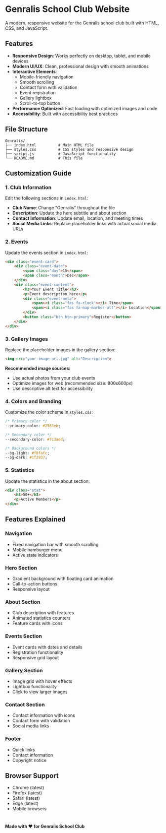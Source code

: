 # Genralis School Club Website

A modern, responsive website for the Genralis school club built with HTML, CSS, and JavaScript.

## Features

- **Responsive Design**: Works perfectly on desktop, tablet, and mobile devices
- **Modern UI/UX**: Clean, professional design with smooth animations
- **Interactive Elements**: 
  - Mobile-friendly navigation
  - Smooth scrolling
  - Contact form with validation
  - Event registration
  - Gallery lightbox
  - Scroll-to-top button
- **Performance Optimized**: Fast loading with optimized images and code
- **Accessibility**: Built with accessibility best practices

## File Structure

```
Genralis/
├── index.html          # Main HTML file
├── styles.css          # CSS styles and responsive design
├── script.js           # JavaScript functionality
└── README.md           # This file
```



## Customization Guide

### 1. Club Information

Edit the following sections in `index.html`:

- **Club Name**: Change "Genralis" throughout the file
- **Description**: Update the hero subtitle and about section
- **Contact Information**: Update email, location, and meeting times
- **Social Media Links**: Replace placeholder links with actual social media URLs

### 2. Events

Update the events section in `index.html`:

```html
<div class="event-card">
    <div class="event-date">
        <span class="day">15</span>
        <span class="month">Dec</span>
    </div>
    <div class="event-content">
        <h3>Your Event Title</h3>
        <p>Event description here</p>
        <div class="event-meta">
            <span><i class="fas fa-clock"></i> Time</span>
            <span><i class="fas fa-map-marker-alt"></i> Location</span>
        </div>
        <button class="btn btn-primary">Register</button>
    </div>
</div>
```

### 3. Gallery Images

Replace the placeholder images in the gallery section:

```html
<img src="your-image-url.jpg" alt="Description">
```

**Recommended image sources:**
- Use actual photos from your club events
- Optimize images for web (recommended size: 800x600px)
- Use descriptive alt text for accessibility

### 4. Colors and Branding

Customize the color scheme in `styles.css`:

```css
/* Primary color */
--primary-color: #2563eb;

/* Secondary color */
--secondary-color: #7c3aed;

/* Background colors */
--bg-light: #f8fafc;
--bg-dark: #1f2937;
```

### 5. Statistics

Update the statistics in the about section:

```html
<div class="stat">
    <h3>50+</h3>
    <p>Active Members</p>
</div>
```

## Features Explained

### Navigation
- Fixed navigation bar with smooth scrolling
- Mobile hamburger menu
- Active state indicators

### Hero Section
- Gradient background with floating card animation
- Call-to-action buttons
- Responsive layout

### About Section
- Club description with features
- Animated statistics counters
- Feature cards with icons

### Events Section
- Event cards with dates and details
- Registration functionality
- Responsive grid layout

### Gallery Section
- Image grid with hover effects
- Lightbox functionality
- Click to view larger images

### Contact Section
- Contact information with icons
- Contact form with validation
- Social media links

### Footer
- Quick links
- Contact information
- Copyright notice

## Browser Support

- Chrome (latest)
- Firefox (latest)
- Safari (latest)
- Edge (latest)
- Mobile browsers

#


**Made with ❤️ for Genralis School Club** 
